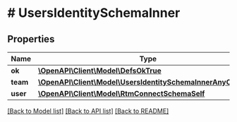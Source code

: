 # # UsersIdentitySchemaInner

## Properties

Name | Type | Description | Notes
------------ | ------------- | ------------- | -------------
**ok** | [**\OpenAPI\Client\Model\DefsOkTrue**](DefsOkTrue.md) |  |
**team** | [**\OpenAPI\Client\Model\UsersIdentitySchemaInnerAnyOf3Team**](UsersIdentitySchemaInnerAnyOf3Team.md) |  |
**user** | [**\OpenAPI\Client\Model\RtmConnectSchemaSelf**](RtmConnectSchemaSelf.md) |  |

[[Back to Model list]](../../README.md#models) [[Back to API list]](../../README.md#endpoints) [[Back to README]](../../README.md)
